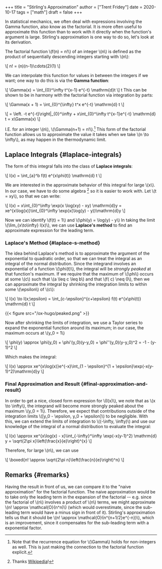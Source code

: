 +++
title = "Stirling's Approximation"
author = ["Trent Fridey"]
date = 2020-10-17
tags = ["math"]
draft = false
+++

In statistical mechanics, we often deal with expressions involving the Gamma function, also know as the factorial. It is more often useful to approximate this function than to work with it directly when the function's argument is large. Stirling's approximation is one way to do so, let's look at its derivation.

The factorial function \\(f(n) = n!\\) of an integer \\(n\\) is defined as the product of sequentially descending integers starting with \\(n\\):

\\[
  n! = (n)(n-1)\cdots(2)(1)
  \\]

We can interpolate this function for values in between the integers if we want; one way to do this is via the **Gamma function**:

  \\[
  \Gamma(x) = \int\_{0}^\infty t^{x-1} e^{-t} \mathrm{d}t
  \\]
t
  This can be shown to be in harmony with the factorial function via integration by parts:

\\[
  \Gamma(x + 1) = \int\_{0}^{\infty} t^x e^{-t} \mathrm{d} t
  \\]

\\[
  = \left. -t e^{-t}\right|\_{0}^\infty + x\int\_{0}^\infty t^{x-1}e^{-t} \mathrm{d} t
  = x\Gamma(x)
  \\]

I.E. for an integer \\(n\\), \\(\Gamma(n+1) = n!\\).[^fn:1]
This form of the factorial function allows us to approximate the value it takes when we take \\(n \to \infty\\), as may happen in the thermodynamic limit.


## Laplace Integrals {#laplace-integrals}

The form of this integral falls into the class of **Laplace integrals**:

\\[
  I(x) = \int\_{a}^b f(t) e^{x\phi(t)} \mathrm{d} t
  \\]

We are interested in the approximate behavior of this integral for large \\(x\\).
In our case, we have to do some algebra&nbsp;[^fn:2] so it is easier to work with. Let \\(t = xy\\), so that we can write:

\\[
  I(x) = x\int\_{0}^\infty \exp(x \log(xy) - xy) \mathrm{d}y = xe^{x\log(x)}\int\_{0}^\infty \exp(x(\log(y) - y))\mathrm{d}y
  \\]

Now we can identify \\(f(t) = 1\\) and \\(\phi(y) = \log(y) - y\\)
In taking the limit \\(\lim\_{x\to\infty} I(x)\\), we can use **Laplace's method** to find an approximate expression for the leading term.


### Laplace's Method {#laplace-s-method}

 The idea behind Laplace's method is to approximate the argument of the exponential to quadratic order, so that we can treat the integral as an integral of the normal distribution.
 Since the integrand involves an exponential of a function \\(\phi(t)\\), the integral will be _strongly peaked_ at that function's maximum.
If we require that the maximum of \\(\phi\\) occurs at some \\(c\\) such that \\(a \leq c \leq b\\) and that \\(f( c) \neq 0\\), then we can approximate the integral by shrinking the integration limits to within some \\(\epsilon\\) of \\(c\\):

\\[
  I(x) \to I(x;\epsilon) = \int\_{c-\epsilon}^{c+\epsilon} f(t) e^{x\phi(t)} \mathrm{d} t
  \\]

{{< figure src="/ox-hugo/peaked.png" >}}

Now after shrinking the limits of integration, we use a Taylor series to expand the exponential function around its maximum; in our case, the maximum occurs at \\(y\_0 = 1\\)

\\[
  \phi(y) \approx \phi(y\_0) + \phi'(y\_0)(y-y\_0) + \phi''(y\_0)(y-y\_0)^2 = -1 - (y-1)^2
  \\]

Which makes the integral:

\\[
  I(x) \approx xe^{x\log(x)}e^{-x}\int\_{1 - \epsilon}^{1 + \epsilon}\exp(-x(y-1)^2)\mathrm{d}y
  \\]


### Final Approximation and Result {#final-approximation-and-result}

In order to get a nice, closed form expression for \\(I(x)\\), we note that as \\(x \to \infty\\), the integrand will become more strongly peaked about the maximum \\(y\_0 = 1\\).
Therefore, we expect that contributions outside of the integration limits \\([y\_0 - \epsilon, y\_0 + \epsilon]\\) to be negligible.
With this, we can extend the limits of integration to \\((-\infty, \infty)\\) and use our knowledge of the integral of a normal distribution to evaluate the integral:

\\[
   I(x) \approx xe^{x\log(x) - x}\int\_{-\infty}^\infty \exp(-x(y-1)^2) \mathrm{d} y = \sqrt{2\pi x}\left(\frac{x}{e}\right)^{x}
   \\]

Therefore, for large \\(n\\), we can use

\\[
   \boxed{n! \approx \sqrt{2\pi n}\left(\frac{n}{e}\right)^n}
   \\]


## Remarks {#remarks}

Having the result in front of us, we can compare it to the "naive approximation" for the factorial function.
The naive approximation would be to take only the leading term in the expansion of the factorial -- e.g. since the factorial of \\(n\\) involves a product of \\(n\\) terms, we might approximate \\(n! \approx \mathcal{O}(n^n)\\) (which would overestimate, since the sub-leading term would have a minus sign in front of it).
Stirling's approximation tells us that it should be \\(n! \approx \mathcal{O}(n^{n+1/2}e^{-n})\\), which is an improvement, since it compensates for the sub-leading term with a exponential factor.

[^fn:1]: Note that the recurrence equation for \\(\Gamma\\) holds for non-integers as well. This is just making the connection to the factorial function explicit.
[^fn:2]: Thanks [Wikipedia](https://en.wikipedia.org/wiki/Stirling%27s%5Fapproximation)!
